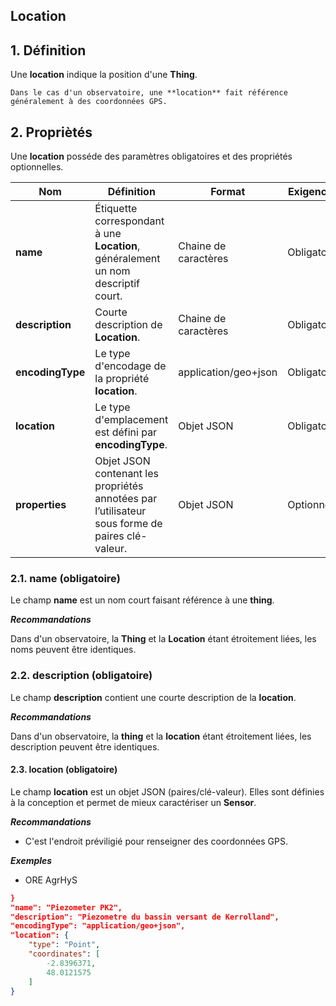 ## Location  

## **1. Définition** 
Une **location** indique la position d'une **Thing**. 

```{tip}
Dans le cas d'un observatoire, une **location** fait référence généralement à des coordonnées GPS.
```

## **2. Propriètés**  
Une **location** posséde des paramètres obligatoires et des propriétés optionnelles.

|  Nom |  Définition | Format | Exigences |
|---|---|---|---|
| **name** | Étiquette correspondant à une **Location**, généralement un nom descriptif court.| Chaine de caractères  | Obligatoire |
| **description** | Courte description de **Location**. | Chaine de caractères  | Obligatoire |
| **encodingType** | Le type d'encodage de la propriété **location**. | application/geo+json  | Obligatoire |
| **location** | Le type d'emplacement est défini par **encodingType**.| Objet JSON  | Obligatoire |
| **properties**  | Objet JSON contenant les propriétés annotées par l’utilisateur sous forme de paires clé-valeur. | Objet JSON  | Optionnel |

### **2.1. name** (obligatoire) 
Le champ **name** est un nom court faisant référence à une **thing**.

***Recommandations***  

Dans d'un observatoire, la **Thing** et la **Location** étant étroitement liées, les noms peuvent être identiques.

### **2.2. description** (obligatoire)  

Le champ **description** contient une courte description de la **location**.

***Recommandations***  

Dans d'un observatoire, la **thing** et la **location** étant étroitement liées, les description peuvent être identiques.


#### **2.3. location** (obligatoire)  

Le champ **location** est un objet JSON (paires/clé-valeur). Elles sont définies à la conception et permet de mieux caractériser un **Sensor**.  

***Recommandations***

* C'est l'endroit préviligié pour renseigner des coordonnées GPS.

***Exemples***  

* ORE AgrHyS

```json
}
"name": "Piezometer PK2",
"description": "Piezometre du bassin versant de Kerrolland",
"encodingType": "application/geo+json",
"location": {
    "type": "Point",
    "coordinates": [
        -2.8396371,
        48.0121575
    ]
}
```

